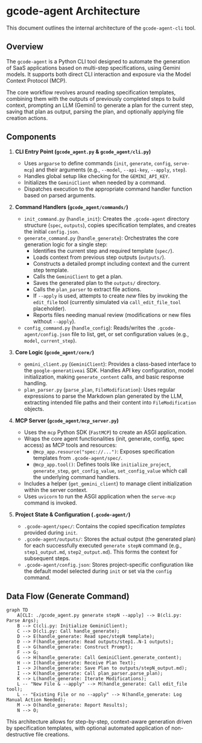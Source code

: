 # gcode-agent Architecture

This document outlines the internal architecture of the `gcode-agent-cli` tool.

## Overview

The `gcode-agent` is a Python CLI tool designed to automate the generation of SaaS applications based on multi-step specifications, using Gemini models. It supports both direct CLI interaction and exposure via the Model Context Protocol (MCP).

The core workflow revolves around reading specification templates, combining them with the outputs of previously completed steps to build context, prompting an LLM (Gemini) to generate a plan for the current step, saving that plan as output, parsing the plan, and optionally applying file creation actions.

## Components

1.  **CLI Entry Point (`gcode_agent.py` & `gcode_agent/cli.py`)**
    *   Uses `argparse` to define commands (`init`, `generate`, `config`, `serve-mcp`) and their arguments (e.g., `--model`, `--api-key`, `--apply`, `step`).
    *   Handles global setup like checking for the `GEMINI_API_KEY`.
    *   Initializes the `GeminiClient` when needed by a command.
    *   Dispatches execution to the appropriate command handler function based on parsed arguments.

2.  **Command Handlers (`gcode_agent/commands/`)**
    *   `init_command.py` (`handle_init`): Creates the `.gcode-agent` directory structure (`spec`, `outputs`), copies specification templates, and creates the initial `config.json`.
    *   `generate_command.py` (`handle_generate`): Orchestrates the core generation logic for a single step:
        *   Identifies the current step and required template (`spec/`).
        *   Loads context from previous step outputs (`outputs/`).
        *   Constructs a detailed prompt including context and the current step template.
        *   Calls the `GeminiClient` to get a plan.
        *   Saves the generated plan to the `outputs/` directory.
        *   Calls the `plan_parser` to extract file actions.
        *   If `--apply` is used, attempts to create *new* files by invoking the `edit_file` tool (currently simulated via `call_edit_file_tool` placeholder).
        *   Reports files needing manual review (modifications or new files without `--apply`).
    *   `config_command.py` (`handle_config`): Reads/writes the `.gcode-agent/config.json` file to list, get, or set configuration values (e.g., `model`, `current_step`).

3.  **Core Logic (`gcode_agent/core/`)**
    *   `gemini_client.py` (`GeminiClient`): Provides a class-based interface to the `google-generativeai` SDK. Handles API key configuration, model initialization, making `generate_content` calls, and basic response handling.
    *   `plan_parser.py` (`parse_plan`, `FileModification`): Uses regular expressions to parse the Markdown plan generated by the LLM, extracting intended file paths and their content into `FileModification` objects.

4.  **MCP Server (`gcode_agent/mcp_server.py`)**
    *   Uses the `mcp` Python SDK (`FastMCP`) to create an ASGI application.
    *   Wraps the core agent functionalities (init, generate, config, spec access) as MCP tools and resources:
        *   `@mcp_app.resource("spec://...")`: Exposes specification templates from `.gcode-agent/spec/`.
        *   `@mcp_app.tool()`: Defines tools like `initialize_project`, `generate_step`, `get_config_value`, `set_config_value` which call the underlying command handlers.
    *   Includes a helper (`get_gemini_client`) to manage client initialization within the server context.
    *   Uses `uvicorn` to run the ASGI application when the `serve-mcp` command is invoked.

5.  **Project State & Configuration (`.gcode-agent/`)**
    *   `.gcode-agent/spec/`: Contains the copied specification *templates* provided during `init`.
    *   `.gcode-agent/outputs/`: Stores the actual output (the generated plan) for each successfully executed `generate stepN` command (e.g., `step1_output.md`, `step2_output.md`). This forms the context for subsequent steps.
    *   `.gcode-agent/config.json`: Stores project-specific configuration like the default model selected during `init` or set via the `config` command.

## Data Flow (Generate Command)

```mermaid
graph TD
    A[CLI: ./gcode_agent.py generate stepN --apply] --> B(cli.py: Parse Args);
    B --> C(cli.py: Initialize GeminiClient);
    C --> D(cli.py: Call handle_generate);
    D --> E(handle_generate: Read spec/stepN template);
    D --> F(handle_generate: Read outputs/step1..N-1 outputs);
    E --> G(handle_generate: Construct Prompt);
    F --> G;
    G --> H(handle_generate: Call GeminiClient.generate_content);
    H --> I(handle_generate: Receive Plan Text);
    I --> J(handle_generate: Save Plan to outputs/stepN_output.md);
    I --> K(handle_generate: Call plan_parser.parse_plan);
    K --> L(handle_generate: Iterate Modifications);
    L -- "New File & --apply" --> M(handle_generate: Call edit_file tool);
    L -- "Existing File or no --apply" --> N(handle_generate: Log Manual Action Needed);
    M --> O(handle_generate: Report Results);
    N --> O;
```

This architecture allows for step-by-step, context-aware generation driven by specification templates, with optional automated application of non-destructive file creations. 
